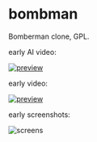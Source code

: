 # bombman

Bomberman clone, GPL.

early AI video:

[![preview](http://img.youtube.com/vi/N1pGgX_rFOQ/0.jpg)](http://www.youtube.com/watch?v=N1pGgX_rFOQ "preview")

early video:

[![preview](http://img.youtube.com/vi/rGfC74JDG74/0.jpg)](http://www.youtube.com/watch?v=rGfC74JDG74 "preview")

early screenshots:

![screens](http://i.imgur.com/ucf8wa7.png)
